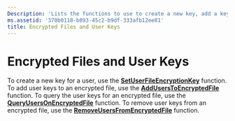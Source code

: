 ```yaml
---
Description: 'Lists the functions to use to create a new key, add a key to an encrypted file, query the keys for an encrypted file, and remove keys from an encrypted file.'
ms.assetid: '370b0118-b893-45c2-b9df-333afb12ee81'
title: Encrypted Files and User Keys
---
```


# Encrypted Files and User Keys

To create a new key for a user, use the [**SetUserFileEncryptionKey**](setuserfileencryptionkey.md) function. To add user keys to an encrypted file, use the [**AddUsersToEncryptedFile**](adduserstoencryptedfile.md) function. To query the user keys for an encrypted file, use the [**QueryUsersOnEncryptedFile**](queryusersonencryptedfile.md) function. To remove user keys from an encrypted file, use the [**RemoveUsersFromEncryptedFile**](removeusersfromencryptedfile.md) function.

 

 



